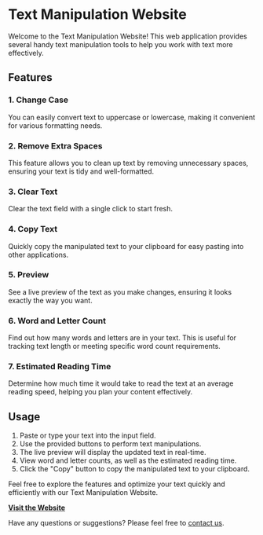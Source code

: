 # Text Manipulation Website

Welcome to the Text Manipulation Website! This web application provides several handy text manipulation tools to help you work with text more effectively.

## Features

### 1. Change Case
You can easily convert text to uppercase or lowercase, making it convenient for various formatting needs.

### 2. Remove Extra Spaces
This feature allows you to clean up text by removing unnecessary spaces, ensuring your text is tidy and well-formatted.

### 3. Clear Text
Clear the text field with a single click to start fresh.

### 4. Copy Text
Quickly copy the manipulated text to your clipboard for easy pasting into other applications.

### 5. Preview
See a live preview of the text as you make changes, ensuring it looks exactly the way you want.

### 6. Word and Letter Count
Find out how many words and letters are in your text. This is useful for tracking text length or meeting specific word count requirements.

### 7. Estimated Reading Time
Determine how much time it would take to read the text at an average reading speed, helping you plan your content effectively.

## Usage
1. Paste or type your text into the input field.
2. Use the provided buttons to perform text manipulations.
3. The live preview will display the updated text in real-time.
4. View word and letter counts, as well as the estimated reading time.
5. Click the "Copy" button to copy the manipulated text to your clipboard.

Feel free to explore the features and optimize your text quickly and efficiently with our Text Manipulation Website.



**[Visit the Website](https://your-website-url.com)**

Have any questions or suggestions? Please feel free to [contact us](nrajraj67@gmail.com).
